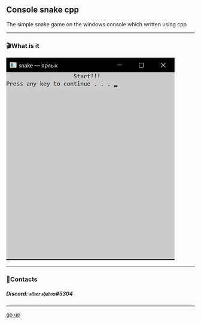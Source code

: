 <a id ="up"></a>
Console snake cpp
---
The simple snake game on the windows console which written using cpp

---
### 🎬What is it
![foto](files/Screenshot.png)

---
### 📲Contacts
##### __Discord: 𝔰𝔦𝔩𝔳𝔢𝔯 𝔰𝔥𝔞𝔡𝔬𝔴#5304__

---
[go up](#up)
